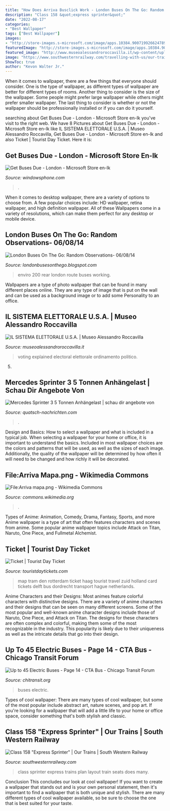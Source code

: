 ```yaml
---
title: "How Does Arriva Busclick Work - London Buses On The Go: Random Observations- 06/08/14"
description: "Class 158 &quot;express sprinter&quot;"
date: "2022-08-17"
categories:
- "Best Wallpaper"
tags: ["Best Wallpaper"]
images:
- "http://store-images.s-microsoft.com/image/apps.10384.9007199266247895.f163f458-1293-4ac4-9122-32e2db705377.5aed3ce4-8d02-4474-8f49-f7c5469f0806?w=471&amp;h=839&amp;q=60"
featuredImage: "http://store-images.s-microsoft.com/image/apps.10384.9007199266247895.f163f458-1293-4ac4-9122-32e2db705377.5aed3ce4-8d02-4474-8f49-f7c5469f0806?w=471&amp;h=839&amp;q=60"
featured_image: "http://www.museoalessandroroccavilla.it/wp-content/uploads/2020/10/US-Election-States-map-300x200.jpg"
image: "https://www.southwesternrailway.com/travelling-with-us/our-trains/~/media/20928ea3c68344ca813d8ce5fc278331.ashx?w=100%25?w=20&amp;h=20&amp;hash=05F5E61E096CCBF20AB9B857670EF2EAE2690358"
ShowToc: true
author: "Kevon Walter Jr."
---
```



When it comes to wallpaper, there are a few things that everyone should consider. One is the type of wallpaper, as different types of wallpaper are better for different types of rooms. Another thing to consider is the size of the wallpaper. Some people might prefer large wallpaper while others might prefer smaller wallpaper. The last thing to consider is whether or not the wallpaper should be professionally installed or if you can do it yourself.

	

		
searching about Get Buses Due - London - Microsoft Store en-lk you've visit to the right web. We have 8 Pictures about Get Buses Due - London - Microsoft Store en-lk like IL SISTEMA ELETTORALE U.S.A. | Museo Alessandro Roccavilla, Get Buses Due - London - Microsoft Store en-lk and also Ticket | Tourist Day Ticket. Here it is:
		
    
## Get Buses Due - London - Microsoft Store En-lk

<img loading=lazy src="http://store-images.s-microsoft.com/image/apps.10384.9007199266247895.f163f458-1293-4ac4-9122-32e2db705377.5aed3ce4-8d02-4474-8f49-f7c5469f0806?w=471&amp;h=839&amp;q=60" onerror="this.onerror=null;this.src='https://tse3.mm.bing.net/th?id=OIP.b0ypyoGpPIY5gnsZwSvP-wAAAA&amp;pid=15.1';" alt="Get Buses Due - London - Microsoft Store en-lk">

_Source: windowsphone.com_

>. 

	

When it comes to desktop wallpaper, there are a variety of options to choose from. A few popular choices include: HD wallpaper, retina wallpaper, and high definition wallpaper. All of these Wallpapers come in a variety of resolutions, which can make them perfect for any desktop or mobile device. 

    
## London Buses On The Go: Random Observations- 06/08/14

<img loading=lazy src="http://2.bp.blogspot.com/-_L98ltFp8lE/U-Io26T3lsI/AAAAAAAANng/Fcd9fqduLcw/s1600/P6010692.JPG" onerror="this.onerror=null;this.src='https://tse4.mm.bing.net/th?id=OIP.XOdWfjxGKtGFQWsifjJRAwHaEn&amp;pid=15.1';" alt="London Buses On The Go: Random Observations- 06/08/14">

_Source: londonbusesonthego.blogspot.com_

>enviro 200 rear london route buses working. 

	



Wallpapers are a type of photo wallpaper that can be found in many different places online. They are any type of image that is put on the wall and can be used as a background image or to add some Personality to an office.

    
## IL SISTEMA ELETTORALE U.S.A. | Museo Alessandro Roccavilla

<img loading=lazy src="http://www.museoalessandroroccavilla.it/wp-content/uploads/2020/10/US-Election-States-map-300x200.jpg" onerror="this.onerror=null;this.src='https://tse1.mm.bing.net/th?id=OIP.UsLwJDgcvdTMeZXvomWMYAAAAA&amp;pid=15.1';" alt="IL SISTEMA ELETTORALE U.S.A. | Museo Alessandro Roccavilla">

_Source: museoalessandroroccavilla.it_

>voting explained electoral elettorale ordinamento politico. 

	

5.

    
## Mercedes Sprinter 3 5 Tonnen Anhängelast | Schau Dir Angebote Von

<img loading=lazy src="https://quatsch-nachrichten.com/nugmir/2pt_wo7vp1z55EDrvI2UmwHaEK.jpg" onerror="this.onerror=null;this.src='https://tse3.mm.bing.net/th?id=OIP.6CoLogMfNALKPqDIeA3r4QAAAA&amp;pid=15.1';" alt="Mercedes Sprinter 3 5 Tonnen Anhängelast | schau dir angebote von">

_Source: quatsch-nachrichten.com_

>. 

	

Design and Basics: How to select a wallpaper and what is included in a typical job.
When selecting a wallpaper for your home or office, it is important to understand the basics. Included in most wallpaper choices are the colors and patterns that will be used, as well as the sizes of each image. Additionally, the quality of the wallpaper will be determined by how often it will need to be changed and how richly it will be decorated.

    
## File:Arriva Mapa.png - Wikimedia Commons

<img loading=lazy src="https://upload.wikimedia.org/wikipedia/commons/thumb/1/1e/Arriva_mapa.png/320px-Arriva_mapa.png" onerror="this.onerror=null;this.src='https://tse2.mm.bing.net/th?id=OIP.PpzsTal0VuBtsUS-nY_e6AAAAA&amp;pid=15.1';" alt="File:Arriva mapa.png - Wikimedia Commons">

_Source: commons.wikimedia.org_

>. 

	

Types of Anime: Animation, Comedy, Drama, Fantasy, Sports, and more
Anime wallpaper is a type of art that often features characters and scenes from anime. Some popular anime wallpaper topics include Attack on Titan, Naruto, One Piece, and Fullmetal Alchemist.

    
## Ticket | Tourist Day Ticket

<img loading=lazy src="https://touristdaytickets.com/wp-content/uploads/2017/12/15193MRDH_TourDayTicket_85x54_HR-1.png" onerror="this.onerror=null;this.src='https://tse4.mm.bing.net/th?id=OIP.N4h0lSg57kkCzw-8WSCLwQHaE4&amp;pid=15.1';" alt="Ticket | Tourist Day Ticket">

_Source: touristdaytickets.com_

>map tram den rotterdam ticket haag tourist travel zuid holland card tickets delft bus dordrecht transport hague netherlands. 

	

Anime Characters and their Designs: Most animes feature colorful characters with distinctive designs.
There are a variety of anime characters and their designs that can be seen on many different screens. Some of the most popular and well-known anime character designs include those of Naruto, One Piece, and Attack on Titan. The designs for these characters are often complex and colorful, making them some of the most recognizable in the industry. This popularity is likely due to their uniqueness as well as the intricate details that go into their design.

    
## Up To 45 Electric Buses - Page 14 - CTA Bus - Chicago Transit Forum

<img loading=lazy src="https://chitransit.org/uploads/monthly_2020_10/PXL_20201017_161600731.jpg.00092fdd86f1a18210a73a6ca77877e0.jpg" onerror="this.onerror=null;this.src='https://tse2.mm.bing.net/th?id=OIP.IFJYh-ReVIN5xELNwhQaKQHaFj&amp;pid=15.1';" alt="Up to 45 Electric Buses - Page 14 - CTA Bus - Chicago Transit Forum">

_Source: chitransit.org_

>buses electric. 

	

Types of cool wallpaper:
There are many types of cool wallpaper, but some of the most popular include abstract art, nature scenes, and pop art. If you're looking for a wallpaper that will add a little life to your home or office space, consider something that's both stylish and classic.

    
## Class 158 &quot;Express Sprinter&quot; | Our Trains | South Western Railway

<img loading=lazy src="https://www.southwesternrailway.com/travelling-with-us/our-trains/~/media/20928ea3c68344ca813d8ce5fc278331.ashx?w=100%25?w=20&amp;h=20&amp;hash=05F5E61E096CCBF20AB9B857670EF2EAE2690358" onerror="this.onerror=null;this.src='https://tse4.mm.bing.net/th?id=OIP.pki8_rOLGg1dpcvyvYrzAwHaFQ&amp;pid=15.1';" alt="Class 158 &quot;Express Sprinter&quot; | Our Trains | South Western Railway">

_Source: southwesternrailway.com_

>class sprinter express trains plan layout train seats does many. 

	

Conclusion
This concludes our look at cool wallpaper! If you want to create a wallpaper that stands out and is your own personal statement, then it's important to find a wallpaper that is both unique and stylish. There are many different types of cool wallpaper available, so be sure to choose the one that is best suited for your taste.

